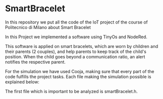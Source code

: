 # SmartBracelet
In this repository we put all the code of the IoT project of the course of Politecnico di Milano about Smart Bracelet

In this Project we implemented a software using TinyOs and NodeRed.

This software is applied on smart bracelets, which are worn by children and their parents (2 couples), and help parents to keep track of the child's position. When the child goes beyond a communication ratio, an alert notifies the respective parent.

For the simulation we have used Cooja, making sure that every part of the code fulfills the project tasks. Each file making the simulation possible is explained below:

The first file which is important to be analyzed is smartBracelet.h. 
